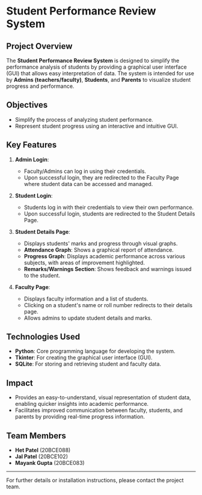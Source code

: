 # Student Performance Review System

## Project Overview

The **Student Performance Review System** is designed to simplify the performance analysis of students by providing a graphical user interface (GUI) that allows easy interpretation of data. The system is intended for use by **Admins (teachers/faculty)**, **Students**, and **Parents** to visualize student progress and performance.

## Objectives

- Simplify the process of analyzing student performance.
- Represent student progress using an interactive and intuitive GUI.
  
## Key Features

1. **Admin Login**:
    - Faculty/Admins can log in using their credentials.
    - Upon successful login, they are redirected to the Faculty Page where student data can be accessed and managed.

2. **Student Login**:
    - Students log in with their credentials to view their own performance.
    - Upon successful login, students are redirected to the Student Details Page.

3. **Student Details Page**:
    - Displays students' marks and progress through visual graphs.
    - **Attendance Graph**: Shows a graphical report of attendance.
    - **Progress Graph**: Displays academic performance across various subjects, with areas of improvement highlighted.
    - **Remarks/Warnings Section**: Shows feedback and warnings issued to the student.

4. **Faculty Page**:
    - Displays faculty information and a list of students.
    - Clicking on a student's name or roll number redirects to their details page.
    - Allows admins to update student details and marks.

## Technologies Used

- **Python**: Core programming language for developing the system.
- **Tkinter**: For creating the graphical user interface (GUI).
- **SQLite**: For storing and retrieving student and faculty data.
  
## Impact

- Provides an easy-to-understand, visual representation of student data, enabling quicker insights into academic performance.
- Facilitates improved communication between faculty, students, and parents by providing real-time progress information.

## Team Members

- **Het Patel** (20BCE088)
- **Jal Patel** (20BCE102)
- **Mayank Gupta** (20BCE083)

---

For further details or installation instructions, please contact the project team.

